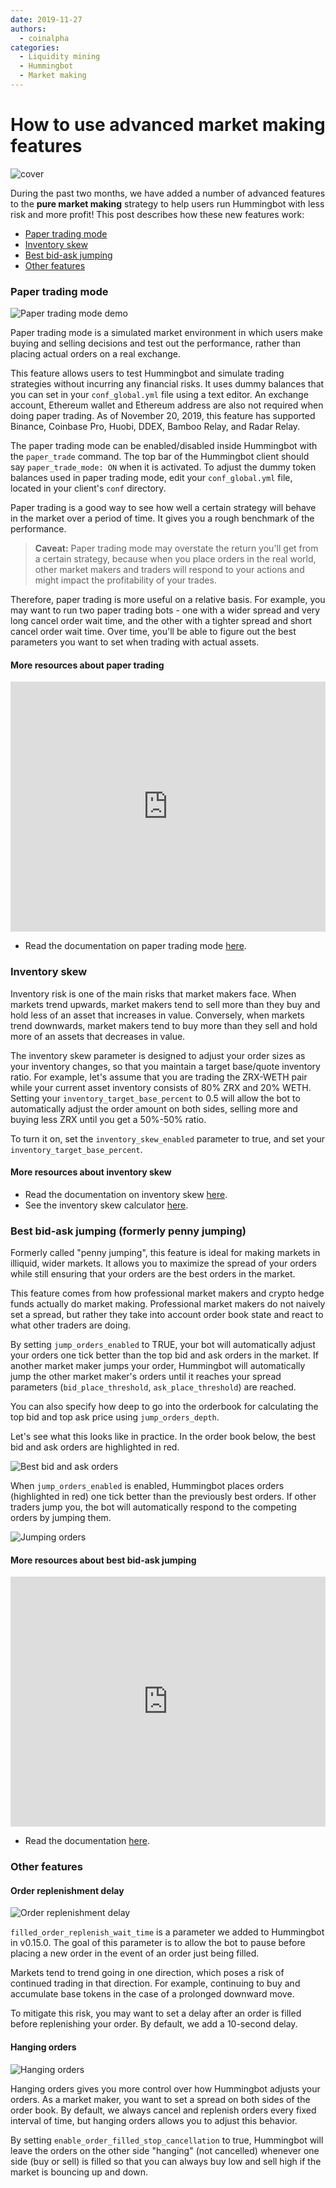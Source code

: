 ```yaml
---
date: 2019-11-27
authors:
  - coinalpha
categories:
  - Liquidity mining
  - Hummingbot
  - Market making
---
```


# How to use advanced market making features

![cover](cover.jpeg)


During the past two months, we have added a number of advanced features to the **pure market making** strategy to help users run Hummingbot with less risk and more profit! This post describes how these new features work:

- [Paper trading mode](#paper-trading)
- [Inventory skew](#inventory-skew)
- [Best bid-ask jumping](#penny-jumping)
- [Other features](#other)

<!-- more -->

### Paper trading mode

![Paper trading mode demo](demo1.png)

Paper trading mode is a simulated market environment in which users make buying and selling decisions and test out the performance, rather than placing actual orders on a real exchange.

This feature allows users to test Hummingbot and simulate trading strategies without incurring any financial risks. It uses dummy balances that you can set in your `conf_global.yml` file using a text editor. An exchange account, Ethereum wallet and Ethereum address are also not required when doing paper trading. As of November 20, 2019, this feature has supported Binance, Coinbase Pro, Huobi, DDEX, Bamboo Relay, and Radar Relay.

The paper trading mode can be enabled/disabled inside Hummingbot with the `paper_trade` command. The top bar of the Hummingbot client should say `paper_trade_mode: ON` when it is activated. To adjust the dummy token balances used in paper trading mode, edit your `conf_global.yml` file, located in your client's `conf` directory.

Paper trading is a good way to see how well a certain strategy will behave in the market over a period of time. It gives you a rough benchmark of the performance.

> **Caveat:** Paper trading mode may overstate the return you'll get from a certain strategy, because when you place orders in the real world, other market makers and traders will respond to your actions and might impact the profitability of your trades.

Therefore, paper trading is more useful on a relative basis. For example, you may want to run two paper trading bots - one with a wider spread and very long cancel order wait time, and the other with a tighter spread and short cancel order wait time. Over time, you'll be able to figure out the best parameters you want to set when trading with actual assets.

#### More resources about paper trading

<iframe style="width:100%; min-height:400px;" src="https://www.youtube.com/live/Zxq6S317pfw?si=Fdt9S3hiB7ncCLPL&t=388" frameborder="0" allow="accelerometer; autoplay; encrypted-media; gyroscope; picture-in-picture" allowfullscreen></iframe>

- Read the documentation on paper trading mode [here](../../../global-configs/paper-trade.md).

### Inventory skew

Inventory risk is one of the main risks that market makers face. When markets trend upwards, market makers tend to sell more than they buy and hold less of an asset that increases in value. Conversely, when markets trend downwards, market makers tend to buy more than they sell and hold more of an assets that decreases in value.

The inventory skew parameter is designed to adjust your order sizes as your inventory changes, so that you maintain a target base/quote inventory ratio. For example, let's assume that you are trading the ZRX-WETH pair while your current asset inventory consists of 80% ZRX and 20% WETH. Setting your `inventory_target_base_percent` to 0.5 will allow the bot to automatically adjust the order amount on both sides, selling more and buying less ZRX until you get a 50%-50% ratio.

To turn it on, set the `inventory_skew_enabled` parameter to true, and set your `inventory_target_base_percent`.

#### More resources about inventory skew
- Read the documentation on inventory skew [here](../../../strategies/pure-market-making.md).
- See the inventory skew calculator [here](https://docs.google.com/spreadsheets/d/16oCExZyM8Wo8d0aRPmT_j7oXCzea3knQ5mmm0LlPGbU/edit#gid=690135600).

### Best bid-ask jumping (formerly penny jumping)

Formerly called "penny jumping", this feature is ideal for making markets in illiquid, wider markets. It allows you to maximize the spread of your orders while still ensuring that your orders are the best orders in the market.

This feature comes from how professional market makers and crypto hedge funds actually do market making. Professional market makers do not naively set a spread, but rather they take into account order book state and react to what other traders are doing.

By setting `jump_orders_enabled` to TRUE, your bot will automatically adjust your orders one tick better than the top bid and ask orders in the market. If another market maker jumps your order, Hummingbot will automatically jump the other market maker's orders until it reaches your spread parameters (`bid_place_threshold`, `ask_place_threshold`) are reached.

You can also specify how deep to go into the orderbook for calculating the top bid and top ask price using `jump_orders_depth`.

Let's see what this looks like in practice. In the order book below, the best bid and ask orders are highlighted in red.

![Best bid and ask orders](demo6.png)

When `jump_orders_enabled` is enabled, Hummingbot places orders (highlighted in red) one tick better than the previously best orders. If other traders jump you, the bot will automatically respond to the competing orders by jumping them.

![Jumping orders](demo7.png)

#### More resources about best bid-ask jumping

<iframe style="width:100%; min-height:400px;" src="https://www.youtube.com/live/7fnAUXRLF4g?si=P_Eq2T_9lxeiZBaX&t=1496" frameborder="0" allow="accelerometer; autoplay; encrypted-media; gyroscope; picture-in-picture" allowfullscreen></iframe>


- Read the documentation [here](../../../strategies/pure-market-making.md).

### Other features

#### Order replenishment delay

![Order replenishment delay](demo2.png)

`filled_order_replenish_wait_time` is a parameter we added to Hummingbot in v0.15.0. The goal of this parameter is to allow the bot to pause before placing a new order in the event of an order just being filled.

Markets tend to trend going in one direction, which poses a risk of continued trading in that direction. For example, continuing to buy and accumulate base tokens in the case of a prolonged downward move.

To mitigate this risk, you may want to set a delay after an order is filled before replenishing your order. By default, we add a 10-second delay.

#### Hanging orders

![Hanging orders](demo2_2.png)

Hanging orders gives you more control over how Hummingbot adjusts your orders. As a market maker, you want to set a spread on both sides of the order book. By default, we always cancel and replenish orders every fixed interval of time, but hanging orders allows you to adjust this behavior.

By setting `enable_order_filled_stop_cancellation` to true, Hummingbot will leave the orders on the other side "hanging" (not cancelled) whenever one side (buy or sell) is filled so that you can always buy low and sell high if the market is bouncing up and down.
